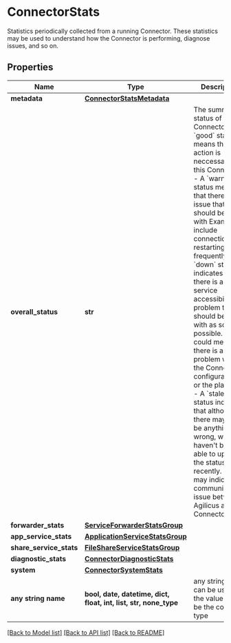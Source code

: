 # ConnectorStats

Statistics periodically collected from a running Connector. These statistics may be used to understand how the Connector is performing, diagnose issues, and so on. 

## Properties
Name | Type | Description | Notes
------------ | ------------- | ------------- | -------------
**metadata** | [**ConnectorStatsMetadata**](ConnectorStatsMetadata.md) |  | 
**overall_status** | **str** | The summary status of the Connector. - A &#x60;good&#x60; status means that no action is neccessary on this Connector - A &#x60;warn&#x60; status means that there is an issue that should be dealt with   Examples include connections restarting frequently. - A &#x60;down&#x60; status indicates that there is a service accessibility problem   that should be dealt with as soon as possible. This could mean that there is a   problem with the Connector&#39;s configuration, or the platform. - A &#x60;stale&#x60; status indicates that although there may not be anything wrong,   we haven&#39;t been able to update the status recently. This may indicate   a communications issue between Agilicus and the Connector.  | 
**forwarder_stats** | [**ServiceForwarderStatsGroup**](ServiceForwarderStatsGroup.md) |  | [optional] 
**app_service_stats** | [**ApplicationServiceStatsGroup**](ApplicationServiceStatsGroup.md) |  | [optional] 
**share_service_stats** | [**FileShareServiceStatsGroup**](FileShareServiceStatsGroup.md) |  | [optional] 
**diagnostic_stats** | [**ConnectorDiagnosticStats**](ConnectorDiagnosticStats.md) |  | [optional] 
**system** | [**ConnectorSystemStats**](ConnectorSystemStats.md) |  | [optional] 
**any string name** | **bool, date, datetime, dict, float, int, list, str, none_type** | any string name can be used but the value must be the correct type | [optional]

[[Back to Model list]](../README.md#documentation-for-models) [[Back to API list]](../README.md#documentation-for-api-endpoints) [[Back to README]](../README.md)


